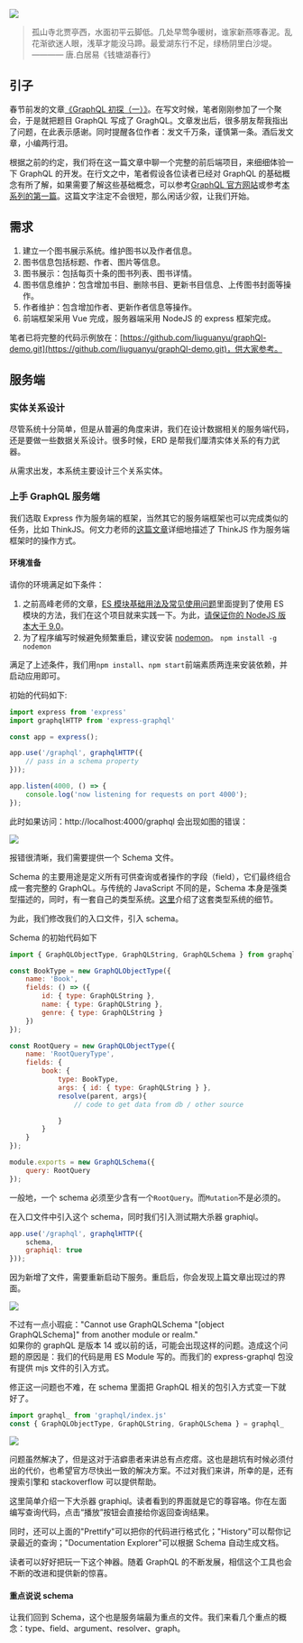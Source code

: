 ![](https://p1.ssl.qhimg.com/t012faed3dd3a653cba.png)

> 孤山寺北贾亭西，水面初平云脚低。几处早莺争暖树，谁家新燕啄春泥。乱花渐欲迷人眼，浅草才能没马蹄。最爱湖东行不足，绿杨阴里白沙堤。 ———— 唐.白居易《钱塘湖春行》

## 引子

春节前发的文章[《GraphQL 初探（一）》](https://mp.weixin.qq.com/s/wfXEpHkjTo5RzRgg2VOGtg)。在写文时候，笔者刚刚参加了一个聚会，于是就把题目 GraphQL 写成了 GraghQL。文章发出后，很多朋友帮我指出了问题，在此表示感谢。同时提醒各位作者：发文千万条，谨慎第一条。酒后发文章，小编两行泪。

根据之前的约定，我们将在这一篇文章中聊一个完整的前后端项目，来细细体验一下 GraphQL 的开发。在行文之中，笔者假设各位读者已经对 GraphQL 的基础概念有所了解，如果需要了解这些基础概念，可以参考[GraphQL 官方网站](https://www.graphql.org/)或参考[本系列的第一篇](https://mp.weixin.qq.com/s/wfXEpHkjTo5RzRgg2VOGtg)。这篇文字注定不会很短，那么闲话少叙，让我们开始。

## 需求

1. 建立一个图书展示系统。维护图书以及作者信息。
1. 图书信息包括标题、作者、图片等信息。
1. 图书展示：包括每页十条的图书列表、图书详情。
1. 图书信息维护：包含增加书目、删除书目、更新书目信息、上传图书封面等操作。
1. 作者维护：包含增加作者、更新作者信息等操作。
1. 前端框架采用 Vue 完成，服务器端采用 NodeJS 的 express 框架完成。

笔者已将完整的代码示例放在：[https://github.com/liuguanyu/graphQl-demo.git](https://github.com/liuguanyu/graphQl-demo.git)，供大家参考。

## 服务端

### 实体关系设计

尽管系统十分简单，但是从普遍的角度来讲，我们在设计数据相关的服务端代码，还是要做一些数据关系设计。很多时候，ERD 是帮我们厘清实体关系的有力武器。

从需求出发，本系统主要设计三个关系实体。

### 上手 GraphQL 服务端

我们选取 Express 作为服务端的框架，当然其它的服务端框架也可以完成类似的任务，比如 ThinkJS。何文力老师的[这篇文章](https://zhuanlan.zhihu.com/p/40348143)详细地描述了 ThinkJS 作为服务端框架时的操作方式。

#### 环境准备

请你的环境满足如下条件：

1. 之前高峰老师的文章，[ES 模块基础用法及常见使用问题](https://mp.weixin.qq.com/s/bIU_FvesizFJ3D_6KWRPHA)里面提到了使用 ES 模块的方法，我们在这个项目就来实践一下。为此，[请保证你的 NodeJS 版本大于 9.0](https://github.com/nodejs/node/blob/master/doc/changelogs/CHANGELOG_V9.md#9.0.0)。
1. 为了程序编写时候避免频繁重启，建议安装 [nodemon](https://github.com/remy/nodemon)。
   `npm install -g nodemon`

满足了上述条件，我们用`npm install`、`npm start`前端素质两连来安装依赖，并启动应用即可。

初始的代码如下:

```JavaScript
import express from 'express'
import graphqlHTTP from 'express-graphql'

const app = express();

app.use('/graphql', graphqlHTTP({
    // pass in a schema property
}));

app.listen(4000, () => {
    console.log('now listening for requests on port 4000');
});
```

此时如果访问：http://localhost:4000/graphql 会出现如图的错误：

![](https://p1.ssl.qhimg.com/t01ffd5189773ea6fab.png)

报错很清晰，我们需要提供一个 Schema 文件。

Schema 的主要用途是定义所有可供查询或者操作的字段（field），它们最终组合成一套完整的 GraphQL。与传统的 JavaScript 不同的是，Schema 本身是强类型描述的，同时，有一套自己的类型系统。[这里](http://graphql.cn/learn/schema/)介绍了这套类型系统的细节。

为此，我们修改我们的入口文件，引入 schema。

Schema 的初始代码如下

```JavaScript
import { GraphQLObjectType, GraphQLString, GraphQLSchema } from graphql

const BookType = new GraphQLObjectType({
    name: 'Book',
    fields: () => ({
        id: { type: GraphQLString },
        name: { type: GraphQLString },
        genre: { type: GraphQLString }
    })
});

const RootQuery = new GraphQLObjectType({
    name: 'RootQueryType',
    fields: {
        book: {
            type: BookType,
            args: { id: { type: GraphQLString } },
            resolve(parent, args){
                // code to get data from db / other source

            }
        }
    }
});

module.exports = new GraphQLSchema({
    query: RootQuery
});
```

一般地，一个 schema 必须至少含有一个`RootQuery`。而`Mutation`不是必须的。

在入口文件中引入这个 schema，同时我们引入测试期大杀器 graphiql。

```JavaScript
app.use('/graphql', graphqlHTTP({
    schema,
    graphiql: true
}));
```

因为新增了文件，需要重新启动下服务。重启后，你会发现上篇文章出现过的界面。

![](https://p2.ssl.qhimg.com/t01816dd2d089b7ae75.png)

不过有一点小瑕疵："Cannot use GraphQLSchema \"[object GraphQLSchema]\" from another module or realm."  
如果你的 graphQL 是版本 14 或以前的话，可能会出现这样的问题。造成这个问题的原因是：我们的代码是用 ES Module 写的。而我们的 express-graphql 包没有提供 mjs 文件的引入方式。

修正这一问题也不难，在 schema 里面把 GraphQL 相关的包引入方式变一下就好了。

```JavaScript
import graphql_ from 'graphql/index.js'
const { GraphQLObjectType, GraphQLString, GraphQLSchema } = graphql_
```

![](https://p5.ssl.qhimg.com/t0194549586fc30f27e.png)

问题虽然解决了，但是这对于洁癖患者来讲总有点疙瘩。这也是趟坑有时候必须付出的代价，也希望官方尽快出一致的解决方案。不过对我们来讲，所幸的是，还有搜索引擎和 stackoverflow 可以提供帮助。

这里简单介绍一下大杀器 graphiql。读者看到的界面就是它的尊容咯。你在左面编写查询代码，点击“播放”按钮会直接给你返回查询结果。

同时，还可以上面的"Prettify"可以把你的代码进行格式化；"History"可以帮你记录最近的查询；"Documentation Explorer"可以根据 Schema 自动生成文档。

读者可以好好把玩一下这个神器。随着 GraphQL 的不断发展，相信这个工具也会不断的改进和提供新的惊喜。

#### 重点说说 schema

让我们回到 Schema，这个也是服务端最为重点的文件。我们来看几个重点的概念：type、field、argument、resolver、graph。
